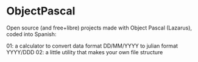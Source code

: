 # ObjectPascal
Open source (and free+libre) projects made with Object Pascal (Lazarus), coded into Spanish:

01: a calculator to convert data format DD/MM/YYYY to julian format YYYY/DDD
02: a little utility that makes your own file structure
